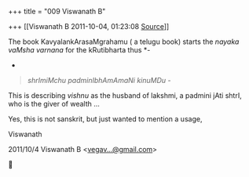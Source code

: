 +++
title = "009 Viswanath B"

+++
[[Viswanath B	2011-10-04, 01:23:08 [Source](https://groups.google.com/g/samskrita/c/DpYktXeBZbg)]]



  
The book KavyalankArasaMgrahamu ( a telugu book) starts the *nayaka vaMsha varnana* for the kRutibharta thus *-  
  
*

> *shrImiMchu padminIbhAmAmaNi kinuMDu -*  

This is describing *vishnu* as the husband of lakshmi, a padmini jAti shtrI, who is the giver of wealth ...  
  
Yes, this is not sanskrit, but just wanted to mention a usage,  
  
Viswanath  
  

2011/10/4 Viswanath B \<[vegav...@gmail.com]()\>



